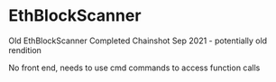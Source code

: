 # EthBlockScanner

Old EthBlockScanner Completed Chainshot Sep 2021 - potentially old rendition

No front end, needs to use cmd commands to access function calls
